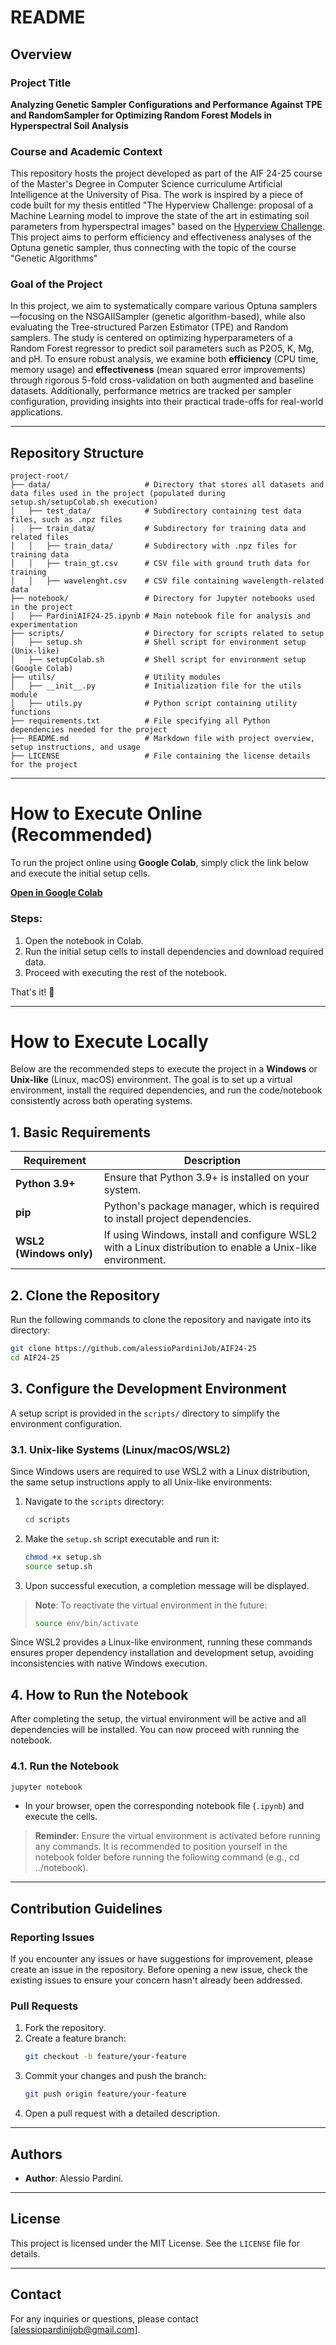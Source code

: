 # README

## Overview

### Project Title
**Analyzing Genetic Sampler Configurations and Performance Against TPE and RandomSampler for Optimizing Random Forest Models in Hyperspectral Soil Analysis**

### Course and Academic Context
This repository hosts the project developed as part of the AIF 24-25 course of the Master's Degree in Computer Science curriculume Artificial Intelligence at the University of Pisa. The work is inspired by a piece of code built for my thesis entitled "The Hyperview Challenge: proposal of a Machine Learning model to improve the state of the art in estimating soil parameters from hyperspectral images" based on the [Hyperview Challenge](#https://platform.ai4eo.eu/seeing-beyond-the-visible-permanent). This project aims to perform efficiency and effectiveness analyses of the Optuna genetic sampler, thus connecting with the topic of the course "Genetic Algorithms"

### Goal of the Project
In this project, we aim to systematically compare various Optuna samplers—focusing on the NSGAIISampler (genetic algorithm-based), while also evaluating the Tree-structured Parzen Estimator (TPE) and Random samplers. The study is centered on optimizing hyperparameters of a Random Forest regressor to predict soil parameters such as P2O5, K, Mg, and pH. To ensure robust analysis, we examine both **efficiency** (CPU time, memory usage) and **effectiveness** (mean squared error improvements) through rigorous 5-fold cross-validation on both augmented and baseline datasets. Additionally, performance metrics are tracked per sampler configuration, providing insights into their practical trade-offs for real-world applications.

---

## Repository Structure
```
project-root/
├── data/                     # Directory that stores all datasets and data files used in the project (populated during setup.sh/setupColab.sh execution)
│   ├── test_data/            # Subdirectory containing test data files, such as .npz files
│   ├── train_data/           # Subdirectory for training data and related files
│   │   ├── train_data/       # Subdirectory with .npz files for training data
│   │   ├── train_gt.csv      # CSV file with ground truth data for training
│   │   ├── wavelenght.csv    # CSV file containing wavelength-related data
├── notebook/                 # Directory for Jupyter notebooks used in the project
│   ├── PardiniAIF24-25.ipynb # Main notebook file for analysis and experimentation
├── scripts/                  # Directory for scripts related to setup
│   ├── setup.sh              # Shell script for environment setup (Unix-like)
│   ├── setupColab.sh         # Shell script for environment setup (Google Colab)
├── utils/                    # Utility modules 
│   ├── __init__.py           # Initialization file for the utils module
│   ├── utils.py              # Python script containing utility functions
├── requirements.txt          # File specifying all Python dependencies needed for the project
├── README.md                 # Markdown file with project overview, setup instructions, and usage
├── LICENSE                   # File containing the license details for the project

```

---
# How to Execute Online (Recommended)

To run the project online using **Google Colab**, simply click the link below and execute the initial setup cells.

[**Open in Google Colab**](https://colab.research.google.com/drive/15P1K15993CfdpR7pPb_Vymt-N2CZZG86?usp=sharing)

### Steps:
1. Open the notebook in Colab.
2. Run the initial setup cells to install dependencies and download required data.
3. Proceed with executing the rest of the notebook.

That's it! 🚀

---

# How to Execute Locally

Below are the recommended steps to execute the project in a **Windows** or **Unix-like** (Linux, macOS) environment. The goal is to set up a virtual environment, install the required dependencies, and run the code/notebook consistently across both operating systems.


## 1. Basic Requirements

| Requirement          | Description                                                                                                     |
|----------------------|-----------------------------------------------------------------------------------------------------------------|
| **Python 3.9+**     | Ensure that Python 3.9+ is installed on your system.                                                   |
| **pip**             | Python's package manager, which is required to install project dependencies.                                   |
| **WSL2 (Windows only)** | If using Windows, install and configure WSL2 with a Linux distribution to enable a Unix-like environment. |



## 2. Clone the Repository

Run the following commands to clone the repository and navigate into its directory:

```bash
git clone https://github.com/alessioPardiniJob/AIF24-25
cd AIF24-25
```



## 3. Configure the Development Environment

A setup script is provided in the `scripts/` directory to simplify the environment configuration.

### 3.1. Unix-like Systems (Linux/macOS/WSL2)

Since Windows users are required to use WSL2 with a Linux distribution, the same setup instructions apply to all Unix-like environments:

1. Navigate to the `scripts` directory:
   ```bash
   cd scripts
   ```

2. Make the `setup.sh` script executable and run it:
   ```bash
   chmod +x setup.sh
   source setup.sh
   ```

3. Upon successful execution, a completion message will be displayed.

> **Note**: To reactivate the virtual environment in the future:
> ```bash
> source env/bin/activate
> ```

Since WSL2 provides a Linux-like environment, running these commands ensures proper dependency installation and development setup, avoiding inconsistencies with native Windows execution.



## 4. How to Run the Notebook

After completing the setup, the virtual environment will be active and all dependencies will be installed. You can now proceed with running the notebook.

### 4.1. Run the Notebook

```bash
jupyter notebook
```

- In your browser, open the corresponding notebook file (`.ipynb`) and execute the cells.

> **Reminder**: Ensure the virtual environment is activated before running any commands. It is recommended to position yourself in the notebook folder before running the following command (e.g., cd ../notebook).
---

## Contribution Guidelines
### Reporting Issues
If you encounter any issues or have suggestions for improvement, please create an issue in the repository. Before opening a new issue, check the existing issues to ensure your concern hasn't already been addressed.

### Pull Requests
1. Fork the repository.
2. Create a feature branch:
   ```bash
   git checkout -b feature/your-feature
   ```
3. Commit your changes and push the branch:
   ```bash
   git push origin feature/your-feature
   ```
4. Open a pull request with a detailed description.

---

## Authors
- **Author**: Alessio Pardini.

---

## License
This project is licensed under the MIT License. See the `LICENSE` file for details.

---

## Contact
For any inquiries or questions, please contact [alessiopardinijob@gmail.com].

